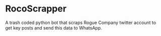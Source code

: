 # RocoScrapper
A trash coded python bot that scraps Rogue Company twitter account to get key posts and send this data to WhatsApp.
